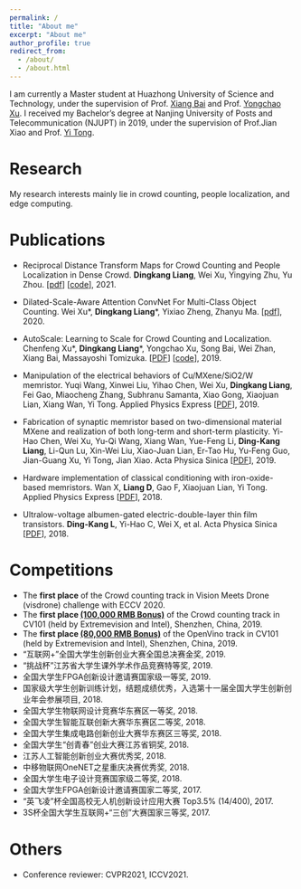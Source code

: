 ```yaml
---
permalink: /
title: "About me"
excerpt: "About me"
author_profile: true
redirect_from: 
  - /about/
  - /about.html
---
```



I am currently a Master student at Huazhong University of Science and Technology, under the supervision of Prof. [Xiang Bai](http://122.205.5.5:8071/~xbai/) and Prof. [Yongchao Xu](https://sites.google.com/view/yongchaoxu). I received my Bachelor’s degree at Nanjing University of Posts and Telecommunication (NJUPT) in 2019, under the supervision of Prof.Jian Xiao and Prof. [Yi Tong](http://rsc.njupt.edu.cn/2017/1206/c579a118874/page.htm).   

Research
======
My research interests mainly lie in crowd counting, people localization, and edge computing.

Publications
======

* Reciprocal Distance Transform Maps for Crowd Counting and People Localization in Dense Crowd. 
	**Dingkang Liang**, Wei Xu, Yingying Zhu, Yu Zhou. [[pdf](https://arxiv.org/abs/2102.07925)] [[code](https://github.com/dk-liang/RDTM)], 2021.

* Dilated-Scale-Aware Attention ConvNet For Multi-Class Object Counting.
	Wei Xu\*, **Dingkang Liang**\*, Yixiao Zheng, Zhanyu Ma. [[pdf](https://arxiv.org/abs/2012.08149)], 2020.

* AutoScale: Learning to Scale for Crowd Counting and Localization.
	Chenfeng Xu\*, **Dingkang Liang**\*, Yongchao Xu, Song Bai, Wei Zhan, Xiang Bai, Massayoshi Tomizuka. [[PDF](https://arxiv.org/abs/1912.09632)] [[code](https://github.com/dk-liang/AutoScale)], 2019.

* Manipulation of the electrical behaviors of Cu/MXene/SiO2/W memristor. 
	Yuqi Wang, Xinwei Liu, Yihao Chen, Wei Xu, **Dingkang Liang**, Fei Gao, Miaocheng Zhang, Subhranu Samanta, Xiao Gong, Xiaojuan Lian, Xiang Wan, Yi Tong. Applied Physics Express [[PDF](https://iopscience.iop.org/article/10.7567/1882-0786/ab4233)], 2019.

* Fabrication of synaptic memristor based on two-dimensional material MXene and realization of both long-term and short-term plasticity.
	Yi-Hao Chen, Wei Xu, Yu-Qi Wang, Xiang Wan, Yue-Feng Li, **Ding-Kang Liang**, Li-Qun Lu, Xin-Wei Liu, Xiao-Juan Lian, Er-Tao Hu, Yu-Feng Guo, Jian-Guang Xu, Yi Tong, Jian Xiao.  Acta Physica Sinica [[PDF](http://wulixb.iphy.ac.cn/en/article/doi/10.7498/aps.68.20182306)], 2019.

* Hardware implementation of classical conditioning with iron-oxide-based memristors. 
	Wan X, **Liang D**, Gao F, Xiaojuan Lian, Yi Tong.  Applied Physics Express [[PDF](https://iopscience.iop.org/article/10.7567/APEX.11.114601)], 2018.

* Ultralow-voltage albumen-gated electric-double-layer thin film transistors.
	**Ding-Kang L**, Yi-Hao C, Wei X, et al. Acta Physica Sinica [[PDF](https://www.researchgate.net/publication/331730831_Ultralow-voltage_albumen-gated_electric-double-layer_thin_film_transistors)], 2018.


# Competitions

* The **first place** of the Crowd counting track in Vision Meets Drone (visdrone)  challenge with ECCV 2020.
* The **first place [(100,000 RMB Bonus)](https://www.cvmart.net/list/ECV2019)** of the Crowd counting track in CV101 (held by Extremevision and Intel), Shenzhen, China, 2019.
* The **first place [(80,000 RMB Bonus)](https://www.cvmart.net/list/ECV2019)** of the OpenVino track in CV101 (held by Extremevision and Intel), Shenzhen, China, 2019.
* “互联网+”全国大学生创新创业大赛全国总决赛金奖, 2019.
* “挑战杯”江苏省大学生课外学术作品竞赛特等奖, 2019.
* 全国大学生FPGA创新设计邀请赛国家级一等奖, 2019.
* 国家级大学生创新训练计划，结题成绩优秀，入选第十一届全国大学生创新创业年会参展项目, 2018.
* 全国大学生物联网设计竞赛华东赛区一等奖, 2018.
* 全国大学生智能互联创新大赛华东赛区二等奖, 2018.
* 全国大学生集成电路创新创业大赛华东赛区三等奖, 2018.
* 全国大学生“创青春”创业大赛江苏省铜奖, 2018.
* 江苏人工智能创新创业大赛优秀奖, 2018.
* 中移物联网OneNET之星重庆决赛优秀奖, 2018.
* 全国大学生电子设计竞赛国家级二等奖, 2018.
* 全国大学生FPGA创新设计邀请赛国家二等奖, 2017.
* “英飞凌”杯全国高校无人机创新设计应用大赛 Top3.5% (14/400), 2017.
* 3S杯全国大学生互联网+“三创”大赛国家三等奖, 2017.


# Others
* Conference reviewer: CVPR2021, ICCV2021.

  



